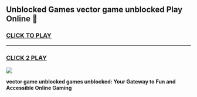 
## Unblocked Games vector game unblocked Play Online 👋
<h3>
<a href="https://news.freeplayer.one?title=vector_game_unblocked&ref=17F">CLICK TO PLAY</a></h3>
<hr>

<h3>
<a href="https://news.freeplayer.one?title=vector_game_unblocked&ref=17F">CLICK 2 PLAY</a>
  
</h3>

<a href="https://news.freeplayer.one?title=vector_game_unblocked&ref=17F/"><img src="https://clearcache.store/games.png"></a>


**vector game unblocked games unblocked: Your Gateway to Fun and Accessible Online Gaming**
